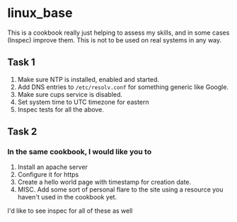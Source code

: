 # linux_base

This is a cookbook really just helping to assess my skills, and in some cases (Inspec) improve them.  This is not to be used on real systems in any way.

## Task 1

1. Make sure NTP is installed, enabled and started.
2. Add DNS entries to `/etc/resolv.conf` for something generic like Google.
3. Make sure cups service is disabled.
4. Set system time to UTC timezone for eastern
5. Inspec tests for all the above.

## Task 2

### In the same cookbook, I would like you to

1. Install an apache server
2. Configure it for https
3. Create a hello world page with timestamp for creation date.
4. MISC. Add some sort of personal flare to the site using a resource you haven't used in the cookbook yet.

  I'd like to see inspec for all of these as well
